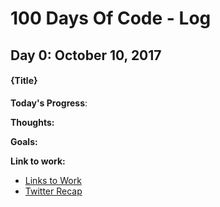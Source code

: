 # 100 Days Of Code - Log

## Day 0: October 10, 2017
#### {Title}

**Today's Progress**: 

**Thoughts:** 

**Goals:**

**Link to work:**
- [Links to Work]()
- [Twitter Recap]()
